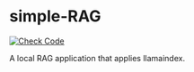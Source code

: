 # simple-RAG

[![Check Code](https://github.com/ValMobYKang/simple-RAG/actions/workflows/check_code.yml/badge.svg)](https://github.com/ValMobYKang/simple-RAG/actions/workflows/check_code.yml)

A local RAG application that applies llamaindex.
